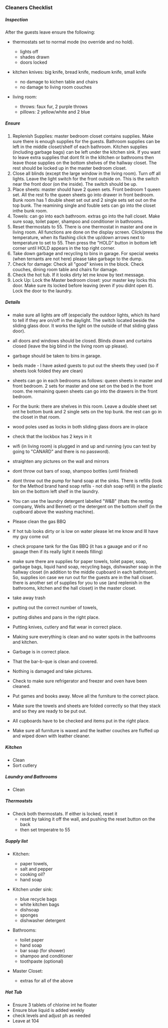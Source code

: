 ### Cleaners Checklist

##### Inspection
After the guests leave ensure the following:

* thermostats set to normal mode (no override and no hold).
  * lights off
  * shades drawn
  * doors locked

* kitchen knives: big knife, bread knife, medioum knife, small knife
  * no damage to kichen table and chairs
  * no damage to living room couches

* living room:
  * throws: faux fur, 2 purple throws
  * pillows: 2 yellow/white and 2 blue

##### Ensure
1. Replenish Supplies: master bedroom closet contains supplies. Make sure there is enough supplies for the guests. Bathroom supplies can be left in the middle closet/shelf of each bathroom. Kitchen supplies (including garbage bags) can be left under the kitchen sink. If you want to leave extra supplies that dont fit in the klitchen or bathrooms then leave those supplies on the bottom shelves of the hallway closet. The rest should be locked up in the master bedroom closet.
2. Close all blinds (except the large window in the living room). Turn off all lights. Leave the light switch for the front outside on. This is the switch near the front door (on the inside). The switch should be up.
3. Place sheets: master should have 2 queen sets. Front bedroom 1 queen set. All the rest fo the queen sheets go into drawer in front bedroom. Bunk room has 1 double sheet set out and 2 single sets set out on the top bunk. The reamining single and fouble sets can go into the closet inthe bunk room.
4. Towels: can go into each bathroom. extras go into the hall closet. Make sure soap, toilet paper, shampoo and conditioner in bathrooms.
5. Reset thermostats to 55. There is one thermostat in master and one in living room. All functions are done on the display screen. Click/press the temperature, when its flashing click the up/down arrows next to temperature to set to 55. Then press the "HOLD" button in bottom left corner until HOLD appears in the top right corner.
6. Take down garbage and recycling to bins in garage. For special weeks (when ternants are not here) please take garbage to the dump.
7. Check for damage: Check all "good" knives in the block. Check couches, dining room table and chairs for damage.
8. Check the hot tub.  If it looks dirty let me know by text message.
9. Lock Up: Lock the Master bedroom closet: your master key locks this door. Make sure its locked before leaving (even if you didnt open it). Lock the door to the laundry.


##### Details

* make sure all lights are off (especially the outdoor lights, which its hard to tell if they are on/off in the daylight. The switch located beside the sliding glass door. It works the light on the outside of that sliding glass door).
* all doors and windows should be closed. Blinds drawn and curtains closed (leave the big blind in the living room up please).
* garbage should be taken to bins in garage.
* beds made - I have asked guests to put out the sheets they used (so if sheets look folded they are clean)
* sheets can go in each bedrooms as follows: queen sheets in master and front bedroom. 2 sets for master and one set on the bed in the front room. the remaining queen sheets can go into the drawers in the front bedroom. 
* For the bunk: there are shelves in this room. Leave a double sheet set ont he bottom bunk and 2 single sets on the top bunk. the rest can go in the closet in that room.
* wood poles used as locks in both sliding glass doors are in-place
* check that the lockbox has 2 keys in it
* wifi (in living room) is plugged in and up and running (you can test by going to "CANARD" and there is no password).
* straighten any pictures on the wall and mirrors
* dont throw out bars of soap, shampoo bottles (until finished)
* dont throw out the pump for hand soap at the sinks. There is refills (look for the Method brand hand soap refils - not dish soap refill) in the plastic bin on the bottom left shelf in the laundry.
* You can use the laundry detergent labelled "W&B" (thats the renting company, Wells and Bennet) or the detergent on the bottom shelf (in the cupboard above the washing machine).
* Please clean the gas BBQ
* If hot tub looks dirty or is low on water please let me know and Ill have my guy come out
* check propane tank for the Gas BBQ (it has a gauage and or if no gauage then if its really light it needs filling)
* make sure there are supplies for paper towels, toilet paper, soap, garbage bags, liquid hand soap, recycling bags, dishwasher soap in the hallway closet (in addition to the middle cupboard in each bathrtoom). So, supplies ion case we run out for the guests are in the hall closet. there is another set of supplies for you to use (and replenish in the bathrooms, kitchen and the hall closet) in the master closet.
* take away trash

* putting out the correct number of towels, 
* putting dishes and pans in the right place. 
* Putting knives, cutlery and flat wear in correct place. 
* Making sure everything is clean and no water spots in the bathrooms and kitchen. 
* Garbage is in correct place. 
* That the bar-b-que is clean and covered. 
* Nothing is damaged and take pictures. 
* Check to make sure refrigerator and freezer and oven have been cleaned. 
* Put games and books away. Move all the furniture to the correct place. 
* Make sure the towels and sheets are folded correctly so that they stack and so they are ready to be put out. 
* All cupboards have to be checked and items put in the right place. 
* Make sure all furniture is waxed and the leather couches are fluffed up and wiped down with leather cleaner.

##### Kitchen

* Clean
* Sort cutlery

##### Laundry and Bathrooms

* Clean


##### Thermoststs

* Check both thermostats. If either is locked, reset it
  * reset by taking it off the wall, and pushing the reset button on the back
  * then set tmperatre to 55

##### Supply list

* Kitchen:
  * paper towels,
  * salt and pepper
  * cooking oil?
  * hand soap
	
* Kitchen under sink:
  * blue recycle bags
  * white kitchen bags
  * dishsoap
  * sponges
  * dishwasher detergent
	
* Bathrooms:
  * toilet paper
  * hand soap
  * bar soap (for shower)
  * shampoo and conditioner
  * toothpaste (optional)
	
* Master Closet:
  *  extras for all of the above

##### Hot Tub

* Ensure 3 tablets of chlorine int he floater
* Ensure blue liquid is added weekly
* check levels and adjust ph as needed
* Leave at 104
